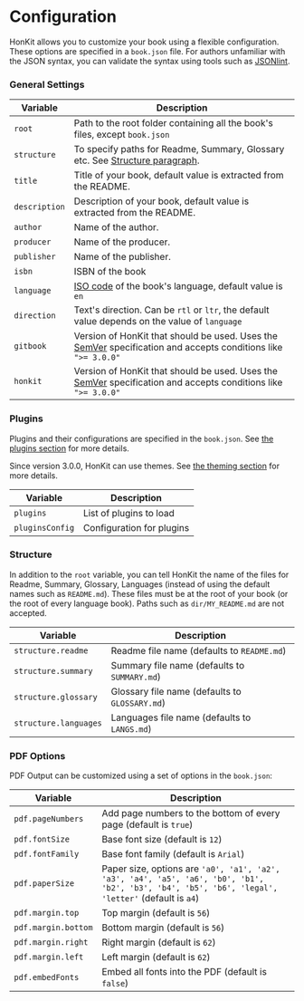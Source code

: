 # Configuration

HonKit allows you to customize your book using a flexible configuration. These options are specified in a `book.json` file. For authors unfamiliar with the JSON syntax, you can validate the syntax using tools such as [JSONlint](http://jsonlint.com).

### General Settings

| Variable | Description |
| -------- | ----------- |
| `root` | Path to the root folder containing all the book's files, except `book.json`|
| `structure` | To specify paths for Readme, Summary, Glossary etc. See [Structure paragraph](#structure). |
| `title` | Title of your book, default value is extracted from the README. |
| `description` | Description of your book, default value is extracted from the README. |
| `author` | Name of the author. |
| `producer` | Name of the producer. |
| `publisher` | Name of the publisher. |
| `isbn` | ISBN of the book |
| `language` | [ISO code](https://en.wikipedia.org/wiki/List_of_ISO_639-1_codes) of the book's language, default value is `en` |
| `direction` | Text's direction. Can be `rtl` or `ltr`, the default value depends on the value of `language` |
| `gitbook` | Version of HonKit that should be used. Uses the [SemVer](http://semver.org) specification and accepts conditions like `">= 3.0.0"` |
| `honkit` | Version of HonKit that should be used. Uses the [SemVer](http://semver.org) specification and accepts conditions like `">= 3.0.0"` |

### Plugins

Plugins and their configurations are specified in the `book.json`. See [the plugins section](plugins/README.md) for more details.

Since version 3.0.0, HonKit can use themes. See [the theming section](themes/README.md) for more details.

| Variable | Description |
| -------- | ----------- |
| `plugins` | List of plugins to load |
| `pluginsConfig` |Configuration for plugins |

### Structure

In addition to the `root` variable, you can tell HonKit the name of the files for Readme, Summary, Glossary, Languages (instead of using the default names such as `README.md`).
These files must be at the root of your book (or the root of every language book). Paths such as `dir/MY_README.md` are not accepted.

| Variable | Description |
| -------- | ----------- |
| `structure.readme` | Readme file name (defaults to `README.md`) |
| `structure.summary` | Summary file name (defaults to `SUMMARY.md`) |
| `structure.glossary` | Glossary file name (defaults to `GLOSSARY.md`) |
| `structure.languages` | Languages file name (defaults to `LANGS.md`) |

### PDF Options

PDF Output can be customized using a set of options in the `book.json`:

| Variable | Description |
| -------- | ----------- |
| `pdf.pageNumbers` | Add page numbers to the bottom of every page (default is `true`) |
| `pdf.fontSize` | Base font size (default is `12`) |
| `pdf.fontFamily` | Base font family (default is `Arial`) |
| `pdf.paperSize` | Paper size, options are `'a0', 'a1', 'a2', 'a3', 'a4', 'a5', 'a6', 'b0', 'b1', 'b2', 'b3', 'b4', 'b5', 'b6', 'legal', 'letter'` (default is `a4`) |
| `pdf.margin.top` | Top margin (default is `56`) |
| `pdf.margin.bottom` | Bottom margin (default is `56`) |
| `pdf.margin.right` | Right margin (default is `62`) |
| `pdf.margin.left` | Left margin (default is `62`) |
| `pdf.embedFonts` | Embed all fonts into the PDF (default is `false`) |
